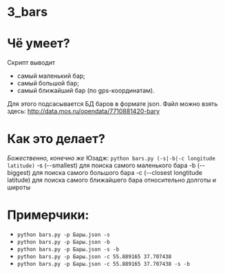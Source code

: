 # 3_bars

# Чё умеет?
Скрипт выводит
- самый маленький бар;
- самый большой бар;
- самый ближайший бар (по gps-координатам).

Для этого подсасывается БД баров в формате json.
Файл можно взять здесь: http://data.mos.ru/opendata/7710881420-bary


# Как это делает?
*Божественно, конечно же*
Юзадж: `python bars.py (-s|-b|-c longitude latitude)`
 -s (--smallest) для поиска самого маленького бара
 -b (--biggest) для поиска самого большого бара
 -c (--closest longtitude latitude) для поиска самого ближайшего бара относительно долготы и широты


# Примерчики:
- `python bars.py -p Бары.json -s`
- `python bars.py -p Бары.json -b`
- `python bars.py -p Бары.json -s -b`
- `python bars.py -p Бары.json -c 55.889165 37.707438`
- `python bars.py -p Бары.json -c 55.889165 37.707438 -s -b`
